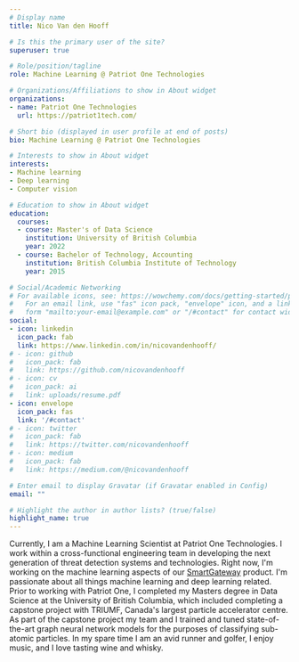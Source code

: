 ```yaml
---
# Display name
title: Nico Van den Hooff

# Is this the primary user of the site?
superuser: true

# Role/position/tagline
role: Machine Learning @ Patriot One Technologies

# Organizations/Affiliations to show in About widget
organizations:
- name: Patriot One Technologies
  url: https://patriot1tech.com/

# Short bio (displayed in user profile at end of posts)
bio: Machine Learning @ Patriot One Technologies

# Interests to show in About widget
interests:
- Machine learning
- Deep learning
- Computer vision

# Education to show in About widget
education:
  courses:
  - course: Master's of Data Science
    institution: University of British Columbia
    year: 2022
  - course: Bachelor of Technology, Accounting
    institution: British Columbia Institute of Technology
    year: 2015

# Social/Academic Networking
# For available icons, see: https://wowchemy.com/docs/getting-started/page-builder/#icons
#   For an email link, use "fas" icon pack, "envelope" icon, and a link in the
#   form "mailto:your-email@example.com" or "/#contact" for contact widget.
social:
- icon: linkedin
  icon_pack: fab
  link: https://www.linkedin.com/in/nicovandenhooff/
# - icon: github
#   icon_pack: fab
#   link: https://github.com/nicovandenhooff
# - icon: cv
#   icon_pack: ai
#   link: uploads/resume.pdf
- icon: envelope
  icon_pack: fas
  link: '/#contact'
# - icon: twitter
#   icon_pack: fab
#   link: https://twitter.com/nicovandenhooff
# - icon: medium
#   icon_pack: fab
#   link: https://medium.com/@nicovandenhooff

# Enter email to display Gravatar (if Gravatar enabled in Config)
email: ""

# Highlight the author in author lists? (true/false)
highlight_name: true
---
```


Currently, I am a Machine Learning Scientist at Patriot One Technologies.  I work within a cross-functional engineering team in developing the next generation of threat detection systems and technologies.  Right now, I'm working on the machine learning aspects of our [SmartGateway](https://patriot1tech.com/patscan/multi-sensor/) product.  I'm passionate about all things machine learning and deep learning related.  Prior to working with Patriot One, I completed my Masters degree in Data Science at the University of British Columbia, which included completing a capstone project with TRIUMF, Canada's largest particle accelerator centre.  As part of the capstone project my team and I trained and tuned state-of-the-art graph neural network models for the purposes of classifying sub-atomic particles.  In my spare time I am an avid runner and golfer, I enjoy music, and I love tasting wine and whisky.
